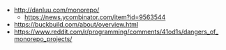 - http://danluu.com/monorepo/
  - https://news.ycombinator.com/item?id=9563544
- https://buckbuild.com/about/overview.html
- https://www.reddit.com/r/programming/comments/41od1s/dangers_of_monorepo_projects/
